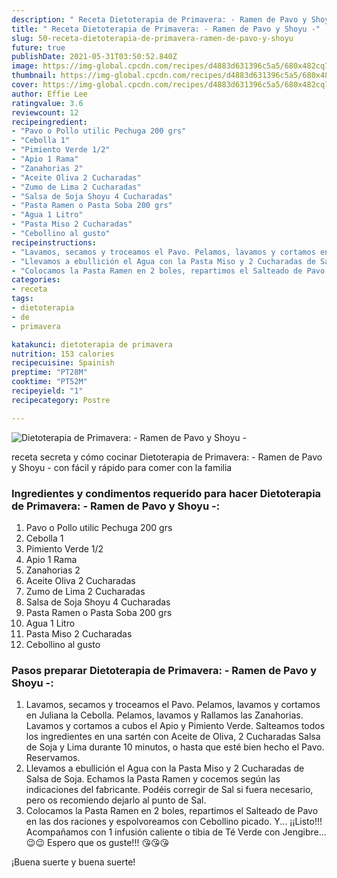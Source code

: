 ```yaml
---
description: " Receta Dietoterapia de Primavera: - Ramen de Pavo y Shoyu -"
title: " Receta Dietoterapia de Primavera: - Ramen de Pavo y Shoyu -"
slug: 50-receta-dietoterapia-de-primavera-ramen-de-pavo-y-shoyu
future: true
publishDate: 2021-05-31T03:50:52.840Z
image: https://img-global.cpcdn.com/recipes/d4883d631396c5a5/680x482cq70/dietoterapia-de-primavera-ramen-de-pavo-y-shoyu-foto-principal.jpg
thumbnail: https://img-global.cpcdn.com/recipes/d4883d631396c5a5/680x482cq70/dietoterapia-de-primavera-ramen-de-pavo-y-shoyu-foto-principal.jpg
cover: https://img-global.cpcdn.com/recipes/d4883d631396c5a5/680x482cq70/dietoterapia-de-primavera-ramen-de-pavo-y-shoyu-foto-principal.jpg
author: Effie Lee
ratingvalue: 3.6
reviewcount: 12
recipeingredient:
- "Pavo o Pollo utilic Pechuga 200 grs"
- "Cebolla 1"
- "Pimiento Verde 1/2"
- "Apio 1 Rama"
- "Zanahorias 2"
- "Aceite Oliva 2 Cucharadas"
- "Zumo de Lima 2 Cucharadas"
- "Salsa de Soja Shoyu 4 Cucharadas"
- "Pasta Ramen o Pasta Soba 200 grs"
- "Agua 1 Litro"
- "Pasta Miso 2 Cucharadas"
- "Cebollino al gusto"
recipeinstructions:
- "Lavamos, secamos y troceamos el Pavo. Pelamos, lavamos y cortamos en Juliana la Cebolla. Pelamos, lavamos y Rallamos las Zanahorias. Lavamos y cortamos a cubos el Apio y Pimiento Verde. Salteamos todos los ingredientes en una sartén con Aceite de Oliva, 2 Cucharadas Salsa de Soja y Lima durante 10 minutos, o hasta que esté bien hecho el Pavo. Reservamos."
- "Llevamos a ebullición el Agua con la Pasta Miso y 2 Cucharadas de Salsa de Soja. Echamos la Pasta Ramen y cocemos según las indicaciones del fabricante. Podéis corregir de Sal si fuera necesario, pero os recomiendo dejarlo al punto de Sal."
- "Colocamos la Pasta Ramen en 2 boles, repartimos el Salteado de Pavo en las dos raciones y espolvoreamos con Cebollino picado. Y... ¡¡Listo!!! Acompañamos con 1 infusión caliente o tibia de Té Verde con Jengibre...😉😉 Espero que os guste!!! 😘😘😘"
categories:
- receta
tags:
- dietoterapia
- de
- primavera

katakunci: dietoterapia de primavera 
nutrition: 153 calories
recipecuisine: Spainish
preptime: "PT28M"
cooktime: "PT52M"
recipeyield: "1"
recipecategory: Postre

---
```



![Dietoterapia de Primavera: - Ramen de Pavo y Shoyu -](https://img-global.cpcdn.com/recipes/d4883d631396c5a5/680x482cq70/dietoterapia-de-primavera-ramen-de-pavo-y-shoyu-foto-principal.jpg)

receta secreta y cómo cocinar Dietoterapia de Primavera: - Ramen de Pavo y Shoyu - con fácil y rápido para comer con la familia

<!--inarticleads1-->

### Ingredientes y condimentos requerido para hacer Dietoterapia de Primavera: - Ramen de Pavo y Shoyu -:

1. Pavo o Pollo utilic Pechuga 200 grs
1. Cebolla 1
1. Pimiento Verde 1/2
1. Apio 1 Rama
1. Zanahorias 2
1. Aceite Oliva 2 Cucharadas
1. Zumo de Lima 2 Cucharadas
1. Salsa de Soja Shoyu 4 Cucharadas
1. Pasta Ramen o Pasta Soba 200 grs
1. Agua 1 Litro
1. Pasta Miso 2 Cucharadas
1. Cebollino al gusto



<!--inarticleads2-->

### Pasos preparar Dietoterapia de Primavera: - Ramen de Pavo y Shoyu -:

1. Lavamos, secamos y troceamos el Pavo. Pelamos, lavamos y cortamos en Juliana la Cebolla. Pelamos, lavamos y Rallamos las Zanahorias. Lavamos y cortamos a cubos el Apio y Pimiento Verde. Salteamos todos los ingredientes en una sartén con Aceite de Oliva, 2 Cucharadas Salsa de Soja y Lima durante 10 minutos, o hasta que esté bien hecho el Pavo. Reservamos.
1. Llevamos a ebullición el Agua con la Pasta Miso y 2 Cucharadas de Salsa de Soja. Echamos la Pasta Ramen y cocemos según las indicaciones del fabricante. Podéis corregir de Sal si fuera necesario, pero os recomiendo dejarlo al punto de Sal.
1. Colocamos la Pasta Ramen en 2 boles, repartimos el Salteado de Pavo en las dos raciones y espolvoreamos con Cebollino picado. Y... ¡¡Listo!!! Acompañamos con 1 infusión caliente o tibia de Té Verde con Jengibre...😉😉 Espero que os guste!!! 😘😘😘



¡Buena suerte y buena suerte!

